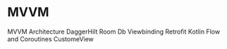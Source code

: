 # MVVM
MVVM Architecture
DaggerHilt
Room Db
Viewbinding
Retrofit
Kotlin Flow and Coroutines
CustomeView
